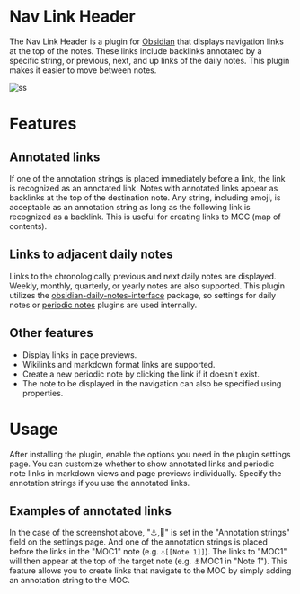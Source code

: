 # Nav Link Header

The Nav Link Header is a plugin for [Obsidian](https://obsidian.md/) that displays navigation
links at the top of the notes. These links include
backlinks annotated by a specific string, or previous, next, and up links of the daily notes.
This plugin makes it easier to move between notes.

![ss](https://github.com/user-attachments/assets/c013ac61-d406-4457-ba9c-7a99ee3d669f)

# Features

## Annotated links

If one of the annotation strings is placed immediately before a link, the link is recognized as an annotated link.
Notes with annotated links appear as backlinks at the top of the destination note.
Any string, including emoji, is acceptable as an annotation string as long as the following link is recognized as a backlink.
This is useful for creating links to MOC (map of contents).

## Links to adjacent daily notes

Links to the chronologically previous and next daily notes are displayed.
Weekly, monthly, quarterly, or yearly notes are also supported.
This plugin utilizes the [obsidian-daily-notes-interface](https://github.com/liamcain/obsidian-daily-notes-interface/tree/main) package,
so settings for daily notes or [periodic notes](https://github.com/liamcain/obsidian-periodic-notes) plugins are used internally.

## Other features

- Display links in page previews.
- Wikilinks and markdown format links are supported.
- Create a new periodic note by clicking the link if it doesn't exist.
- The note to be displayed in the navigation can also be specified using properties.

# Usage

After installing the plugin, enable the options you need in the plugin settings page.
You can customize whether to show annotated links and periodic note links in markdown views and page previews individually.
Specify the annotation strings if you use the annotated links.

## Examples of annotated links

In the case of the screenshot above, "⚓,📅" is set in the "Annotation strings" field on the settings page.
And one of the annotation strings is placed before the links in the "MOC1" note (e.g. `⚓[[Note 1]]`).
The links to "MOC1" will then appear at the top of the target note (e.g. ⚓MOC1 in "Note 1").
This feature allows you to create links that navigate to the MOC by simply adding an annotation string to the MOC.
